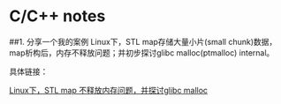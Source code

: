 # C/C++ notes

##1. 分享一个我的案例
Linux下，STL map存储大量小片(small chunk)数据，map析构后，内存不释放问题；并初步探讨glibc malloc(ptmalloc) internal。

具体链接：

[Linux下，STL map 不释放内存问题，并探讨glibc malloc](./0001/)

